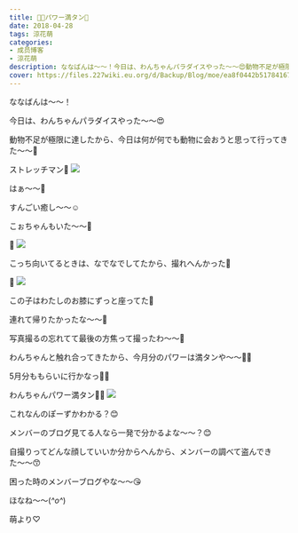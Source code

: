 ```yaml
---
title: 💪🏻パワー満タン🐩
date: 2018-04-28
tags: 涼花萌
categories: 
- 成员博客
- 涼花萌
description: ななばんは〜〜！今日は、わんちゃんパラダイスやった〜〜😍動物不足が極限に達したから、今日は何が何でも動物に会おうと思って行ってきた〜〜🤗スト...
cover: https://files.227wiki.eu.org/d/Backup/Blog/moe/ea8f0442b5178416763d70707ab0f.jpg 
---
```







ななばんは〜〜！





今日は、わんちゃんパラダイスやった〜〜😍






動物不足が極限に達したから、今日は何が何でも動物に会おうと思って行ってきた〜〜🤗









ストレッチマン🐩
![](https://files.227wiki.eu.org/d/Backup/Blog/moe/ea8f0442b5178416763d70707ab0f.jpg)










はぁ〜〜💓







すんごい癒し〜〜☺️










こぉちゃんもいた〜〜💓




🐩
![](https://files.227wiki.eu.org/d/Backup/Blog/moe/ea8f0442b5178416763d70707ab0f-01.jpg)








こっち向いてるときは、なでなでしてたから、撮れへんかった🙈














🐩
![](https://files.227wiki.eu.org/d/Backup/Blog/moe/ea8f0442b5178416763d70707ab0f-02.jpg)








この子はわたしのお膝にずっと座ってた💓







連れて帰りたかったな〜〜💓













写真撮るの忘れてて最後の方焦って撮ったわ〜〜📸













わんちゃんと触れ合ってきたから、今月分のパワーは満タンや〜〜💪🏻







5月分ももらいに行かなっ💪🏻


















わんちゃんパワー満タン💪🏻
![](https://files.227wiki.eu.org/d/Backup/Blog/moe/ea8f0442b5178416763d70707ab0f-03.jpg)









これなんのぽーずかわかる？😊





メンバーのブログ見てる人なら一発で分かるよな〜〜？😊








自撮りってどんな顔していいか分からへんから、メンバーの調べて盗んできた〜〜😙












困った時のメンバーブログやな〜〜😘
















ほなね〜〜(*^o^*)






萌より♡


